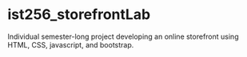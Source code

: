 # ist256_storefrontLab

Individual semester-long project developing an online storefront using HTML, CSS, javascript, and bootstrap.
